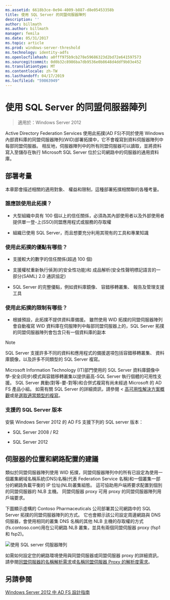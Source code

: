 ```yaml
---
ms.assetid: 6618b3ce-0e94-4009-b887-d8e05453358b
title: 使用 SQL Server 的同盟伺服器陣列
description: ''
author: billmath
ms.author: billmath
manager: femila
ms.date: 05/31/2017
ms.topic: article
ms.prod: windows-server-threshold
ms.technology: identity-adfs
ms.openlocfilehash: a0fff975b9cb278e59686323d2bd72e641597573
ms.sourcegitcommit: 0d0b32c8986ba7db9536e0b8648d4ddf9b03e452
ms.translationtype: MT
ms.contentlocale: zh-TW
ms.lasthandoff: 04/17/2019
ms.locfileid: "59863949"
---
```

# <a name="federation-server-farm-using-sql-server"></a>使用 SQL Server 的同盟伺服器陣列

>適用於：Windows Server 2012

Active Directory Federation Services 使用此拓撲\(AD FS\)不同於使用 Windows 內部資料庫的同盟伺服器陣列\(WID\)部署拓撲中，它不會複寫到資料伺服器陣列中每部同盟伺服器。 相反地，伺服器陣列中的所有同盟伺服器可以讀取，並將資料寫入至儲存在執行 Microsoft SQL Server 位於公司網路中的伺服器的通用資料庫。  
  
## <a name="deployment-considerations"></a>部署考量  
本章節會描述相關的適用對象、 權益和限制，這種部署拓撲相關聯的各種考量。  
  
### <a name="who-should-use-this-topology"></a>誰應該使用此拓撲？  
  
-   大型組織中具有 100 個以上的信任關係，必須為其內部使用者以及外部使用者提供單一登\-上\(SSO\)同盟應用程式或服務的存取權  
  
-   組織已使用 SQL Server，而且想要充分利用其現有的工具和專業知識  
  
### <a name="what-are-the-benefits-of-using-this-topology"></a>使用此拓撲的優點有哪些？  
  
-   支援較大的數字的信任關係\(超過 100 個\)  
  
-   支援權杖重新執行偵測\(的安全性功能\)和 成品解析\(安全性聲明標記語言的一部分\(SAML\) 2.0 通訊協定\)  
  
-   SQL Server 的完整優點，例如資料庫鏡像、 容錯移轉叢集、 報告及管理支援工具  
  
### <a name="what-are-the-limitations-of-using-this-topology"></a>使用此拓撲的限制有哪些？  
  
-   根據預設，此拓撲不提供資料庫備援。 雖然使用 WID 拓撲的同盟伺服器陣列會自動複寫 WID 資料庫在伺服陣列中每部同盟伺服器上的，SQL Server 拓撲的同盟伺服器陣列會包含只有一個資料庫的副本  
  
> [!NOTE]  
> SQL Server 支援許多不同的資料和應用程式的備援選項包括容錯移轉叢集、 資料庫鏡像，以及許多不同類型的 SQL Server 複寫。  
  
Microsoft Information Technology \(IT\)部門使用的 SQL Server 資料庫鏡像中學\-安全\(同步\)模式與容錯移轉叢集以提供最高\-SQL Server 執行個體的可用性支援。 SQL Server 異動\(對等\-要\-對等\)和合併式複寫有尚未經過 Microsoft 的 AD FS 產品小組。 如需有關 SQL Server 的詳細資訊，請參閱 <<c0> [ 高可用性解決方案概觀](https://go.microsoft.com/fwlink/?LinkId=179853)或是[選取適當類型的複寫](https://go.microsoft.com/fwlink/?LinkId=214648)。  
  
### <a name="supported-sql-server-versions"></a>支援的 SQL Server 版本  
安裝 Windows Server 2012 的 AD FS 支援下列的 SQL server 版本：  
  
-   SQL Server 2008 \/ R2  
  
-   SQL Server 2012  
  
## <a name="server-placement-and-network-layout-recommendations"></a>伺服器的位置和網路配置的建議  
類似於同盟伺服器陣列使用 WID 拓撲，同盟伺服器陣列中的所有已設定為使用一個叢集網域名稱系統\(DNS\)名稱\(代表 Federation Service 名稱\)和一個叢集一部分的網路負載平衡的 IP 位址\(NLB\)叢集組態。 這可協助用戶端將要求配置到個別的同盟伺服器的 NLB 主機。 同盟伺服器 proxy 可用 proxy 的同盟伺服器陣列用戶端要求。  
  
下圖顯示虛構的 Contoso Pharmaceuticals 公司部署其公司網路中的 SQL Server 拓撲的同盟伺服器陣列的方式。 它也會顯示該公司設定周邊網路與 DNS 伺服器，會使用相同的叢集 DNS 名稱的其他 NLB 主機的存取權的方式\(fs.contoso.com\)用在公司網路 NLB 叢集，並具有兩個同盟伺服器 proxy \(fsp1 和 fsp2\)。  
  
![使用 SQL server 伺服器陣列](media/FarmSQLProxies.gif)  
  
如需如何設定您的網路環境使用與同盟伺服器或同盟伺服器 proxy 的詳細資訊，請參閱[同盟伺服器的名稱解析需求](Name-Resolution-Requirements-for-Federation-Servers.md)或[名稱同盟伺服器 Proxy 的解析度需求](Name-Resolution-Requirements-for-Federation-Server-Proxies.md)。  
  
## <a name="see-also"></a>另請參閱
[Windows Server 2012 中 AD FS 設計指南](AD-FS-Design-Guide-in-Windows-Server-2012.md)
